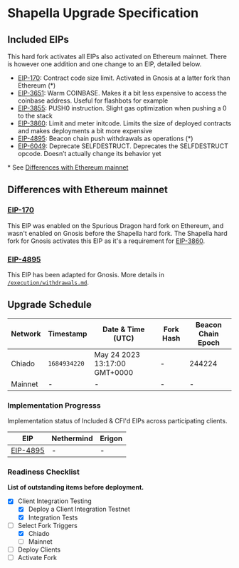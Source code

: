 # Shapella Upgrade Specification

## Included EIPs

This hard fork activates all EIPs also activated on Ethereum mainnet. There is however one addition and one change to an EIP, detailed below.

- [EIP-170](https://eips.ethereum.org/EIPS/eip-170): Contract code size limit. Activated in Gnosis at a latter fork than Ethereum (\*)
- [EIP-3651](https://eips.ethereum.org/EIPS/eip-3651): Warm COINBASE. Makes it a bit less expensive to access the coinbase address. Useful for flashbots for example
- [EIP-3855](https://eips.ethereum.org/EIPS/eip-3855): PUSH0 instruction. Slight gas optimization when pushing a 0 to the stack
- [EIP-3860](https://eips.ethereum.org/EIPS/eip-3860): Limit and meter initcode. Limits the size of deployed contracts and makes deployments a bit more expensive
- [EIP-4895](https://eips.ethereum.org/EIPS/eip-4895): Beacon chain push withdrawals as operations (\*)
- [EIP-6049](https://eips.ethereum.org/EIPS/eip-6049): Deprecate SELFDESTRUCT. Deprecates the SELFDESTRUCT opcode. Doesn’t actually change its behavior yet

\* See [Differences with Ethereum mainnet](#differences-with-ethereum-mainnet)

## Differences with Ethereum mainnet

### [EIP-170](https://eips.ethereum.org/EIPS/eip-170)

This EIP was enabled on the Spurious Dragon hard fork on Ethereum, and wasn't enabled on Gnosis before the Shapella hard fork. The Shapella hard fork for Gnosis activates this EIP as it's a requirement for [EIP-3860](https://eips.ethereum.org/EIPS/eip-3860).

### [EIP-4895](https://eips.ethereum.org/EIPS/eip-4895)

This EIP has been adapted for Gnosis. More details in [`/execution/withdrawals.md`](../execution/withdrawals.md).

## Upgrade Schedule

| Network | Timestamp    | Date & Time (UTC)             | Fork Hash | Beacon Chain Epoch |
| ------- | ------------ | ----------------------------- | --------- | ------------------ |
| Chiado  | `1684934220` | May 24 2023 13:17:00 GMT+0000 | -         | 244224             |
| Mainnet | -            | -                             | -         | -                  |

### Implementation Progresss

Implementation status of Included & CFI'd EIPs across participating clients.

| EIP                                    | **Nethermind** | **Erigon** |
| -------------------------------------- | -------------- | ---------- |
| [EIP-4895](./execution/withdrawals.md) | -              | -          |

### Readiness Checklist

**List of outstanding items before deployment.**

- [x] Client Integration Testing
  - [x] Deploy a Client Integration Testnet
  - [x] Integration Tests
- [ ] Select Fork Triggers
  - [x] Chiado
  - [ ] Mainnet
- [ ] Deploy Clients
- [ ] Activate Fork
